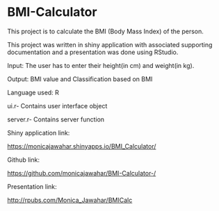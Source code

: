 # BMI-Calculator

This project is to calculate the BMI (Body Mass Index) of the  person.

This project was written in shiny application with associated supporting documentation and a presentation was done using RStudio.

Input: The user has to enter their height(in cm) and weight(in kg).

Output: BMI value and Classification based on BMI

Language used: R

ui.r-  Contains user interface object 

server.r- Contains server function 

Shiny application link:

https://monicajawahar.shinyapps.io/BMI_Calculator/

Github link:

https://github.com/monicajawahar/BMI-Calculator-/

Presentation link:

http://rpubs.com/Monica_Jawahar/BMICalc





